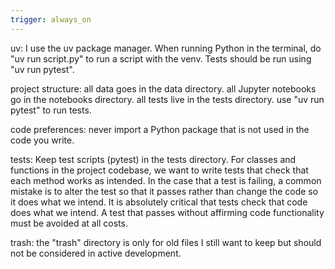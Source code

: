 ```yaml
---
trigger: always_on
---
```


uv:
I use the uv package manager. When running Python in the terminal, do "uv run script.py" to run a script with the venv.
Tests should be run using "uv run pytest".

project structure:
all data goes in the data directory. 
all Jupyter notebooks go in the notebooks directory. 
all tests live in the tests directory. use "uv run pytest" to run tests.

code preferences:
never import a Python package that is not used in the code you write.

tests:
Keep test scripts (pytest) in the tests directory.
For classes and functions in the project codebase, we want to write tests that check that each method works as intended.
In the case that a test is failing, a common mistake is to alter the test so that it passes rather than change the code so it does what we intend. It is absolutely critical that tests check that code does what we intend. A test that passes without affirming code functionality must be avoided at all costs.

trash:
the "trash" directory is only for old files I still want to keep but should not be considered in active development.